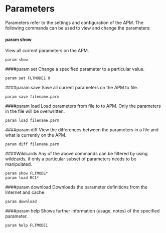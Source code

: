 # Parameters

Parameters refer to the settings and configuration of the APM. The following commands can be used to view and change the parameters:

#### param show
View all current parameters on the APM.

```
param show
```

####param set
Change a specified parameter to a particular value.

```
param set FLTMODE1 9
```

####param save
Save all current parameters on the APM to file.

```
param save filename.parm
```

####param load
Load parameters from file to to APM. Only the parameters in the file will be overwritten.

```
param load filename.parm
```

####param diff
View the differences between the parameters in a file and what is currently on the APM.

```
param diff filename.parm
```

####Wildcards
Any of the above commands can be filtered by using wildcards, if only a particular subset of parameters needs to be manipulated.

```
param show FLTMODE*
param load RC1*
```

####param download
Downloads the parameter definitions from the Internet and cache.

```
param download
```
####param help
Shows further information (usage, notes) of the specified parameter.
```
param help FLTMODE1
```
